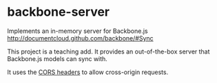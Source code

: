 backbone-server
===============

Implements an in-memory server for Backbone.js
http://documentcloud.github.com/backbone/#Sync

This project is a teaching add. It provides an out-of-the-box server that Backbone.js models can sync with.

It uses the [CORS headers](https://developer.mozilla.org/en/http_access_control) to allow cross-origin requests.